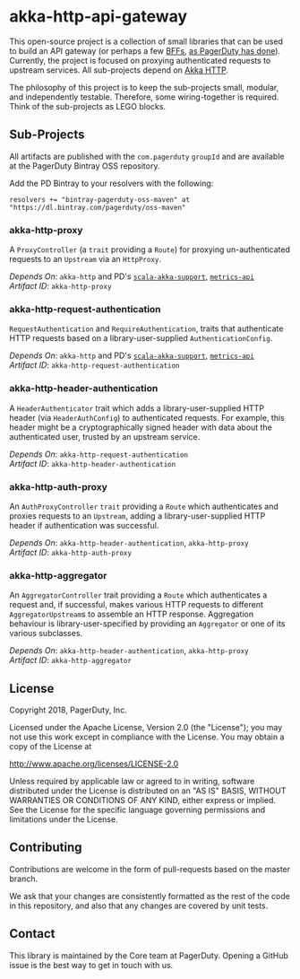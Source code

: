# akka-http-api-gateway

This open-source project is a collection of small libraries that can be used to build an API gateway (or perhaps a few [BFFs](https://samnewman.io/patterns/architectural/bff/), [as PagerDuty has done](https://www.youtube.com/watch?v=DRxLFWmvJ8A)). Currently, the project is focused on proxying authenticated requests to upstream services. All sub-projects depend on [Akka HTTP](https://doc.akka.io/docs/akka-http/current/).

The philosophy of this project is to keep the sub-projects small, modular, and independently testable. Therefore, some wiring-together is required. Think of the sub-projects as LEGO blocks.

## Sub-Projects

All artifacts are published with the `com.pagerduty` `groupId` and are available at the PagerDuty Bintray OSS repository.

Add the PD Bintray to your resolvers with the following:

```
resolvers += "bintray-pagerduty-oss-maven" at "https://dl.bintray.com/pagerduty/oss-maven"
```

### akka-http-proxy

A `ProxyController` (a `trait` providing a `Route`) for proxying un-authenticated requests to an `Upstream` via an `HttpProxy`.

_Depends On_: `akka-http` and PD's [`scala-akka-support`](https://github.com/PagerDuty/scala-akka-support), [`metrics-api`](https://github.com/PagerDuty/scala-metrics)\
_Artifact ID_: `akka-http-proxy`

### akka-http-request-authentication

`RequestAuthentication` and `RequireAuthentication`, traits that authenticate HTTP requests based on a library-user-supplied `AuthenticationConfig`.

_Depends On_: `akka-http` and PD's [`scala-akka-support`](https://github.com/PagerDuty/scala-akka-support), [`metrics-api`](https://github.com/PagerDuty/scala-metrics)\
_Artifact ID_: `akka-http-request-authentication`

### akka-http-header-authentication

A `HeaderAuthenticator` trait which adds a library-user-supplied HTTP header (via `HeaderAuthConfig`) to authenticated requests. For example, this header might be a cryptographically signed header with data about the authenticated user, trusted by an upstream service.

_Depends On_: `akka-http-request-authentication`\
_Artifact ID_: `akka-http-header-authentication`

### akka-http-auth-proxy

An `AuthProxyController` `trait` providing a `Route` which authenticates and proxies requests to an `Upstream`, adding a library-user-supplied HTTP header if authentication was successful.

_Depends On_: `akka-http-header-authentication`, `akka-http-proxy`\
_Artifact ID_: `akka-http-auth-proxy`

### akka-http-aggregator

An `AggregatorController` trait providing a `Route` which authenticates a request and, if successful, makes various HTTP requests to different `AggregatorUpstream`s to assemble an HTTP response. Aggregation behaviour is library-user-specified by providing an `Aggregator` or one of its various subclasses.

_Depends On_: `akka-http-header-authentication`, `akka-http-proxy`\
_Artifact ID_: `akka-http-aggregator`

## License

Copyright 2018, PagerDuty, Inc.

Licensed under the Apache License, Version 2.0 (the "License");
you may not use this work except in compliance with the License.
You may obtain a copy of the License at

   http://www.apache.org/licenses/LICENSE-2.0

Unless required by applicable law or agreed to in writing, software
distributed under the License is distributed on an "AS IS" BASIS,
WITHOUT WARRANTIES OR CONDITIONS OF ANY KIND, either express or implied.
See the License for the specific language governing permissions and
limitations under the License.

## Contributing

Contributions are welcome in the form of pull-requests based on the master branch.

We ask that your changes are consistently formatted as the rest of the code in this repository, and also that any changes are covered by unit tests.

## Contact

This library is maintained by the Core team at PagerDuty. Opening a GitHub issue is the best way to get in touch with us.
